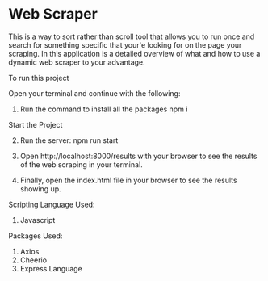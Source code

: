 # Web Scraper
This is a way to sort rather than scroll tool that allows you to run once and search for something specific that your'e looking for on the page your scraping. In this application is a detailed overview of what and how to use a dynamic web scraper to your advantage.

To run this project

Open your terminal and continue with the following:

1. Run the command to install all the packages
npm i

Start the Project

2. Run the server:
npm run start

3. Open http://localhost:8000/results with your browser to see the results of the web scraping in your terminal.

4. Finally, open the index.html file in your browser to see the results showing up.

Scripting Language Used:

1. Javascript

Packages Used: 

1. Axios
2. Cheerio
3. Express
Language 


